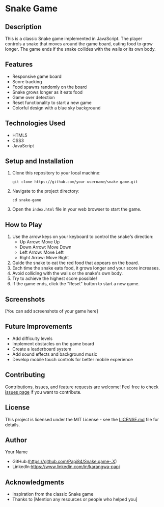 # Snake Game

## Description

This is a classic Snake game implemented in JavaScript. The player controls a snake that moves around the game board, eating food to grow longer. The game ends if the snake collides with the walls or its own body.

## Features

- Responsive game board
- Score tracking
- Food spawns randomly on the board
- Snake grows longer as it eats food
- Game over detection
- Reset functionality to start a new game
- Colorful design with a blue sky background

## Technologies Used

- HTML5
- CSS3
- JavaScript

## Setup and Installation

1. Clone this repository to your local machine:
   ```
   git clone https://github.com/your-username/snake-game.git
   ```
2. Navigate to the project directory:
   ```
   cd snake-game
   ```
3. Open the `index.html` file in your web browser to start the game.

## How to Play

1. Use the arrow keys on your keyboard to control the snake's direction:
   - Up Arrow: Move Up
   - Down Arrow: Move Down
   - Left Arrow: Move Left
   - Right Arrow: Move Right
2. Guide the snake to eat the red food that appears on the board.
3. Each time the snake eats food, it grows longer and your score increases.
4. Avoid colliding with the walls or the snake's own body.
5. Try to achieve the highest score possible!
6. If the game ends, click the "Reset" button to start a new game.

## Screenshots

[You can add screenshots of your game here]

## Future Improvements

- Add difficulty levels
- Implement obstacles on the game board
- Create a leaderboard system
- Add sound effects and background music
- Develop mobile touch controls for better mobile experience

## Contributing

Contributions, issues, and feature requests are welcome! Feel free to check [issues page](https://github.com/your-username/snake-game/issues) if you want to contribute.

## License

This project is licensed under the MIT License - see the [LICENSE.md](LICENSE.md) file for details.

## Author

Your Name
- GitHub:(https://github.com/Papi84/Snake.game-.X)
- LinkedIn:https://www.linkedin.com/in/karangwa-papi

## Acknowledgments

- Inspiration from the classic Snake game
- Thanks to [Mention any resources or people who helped you]
